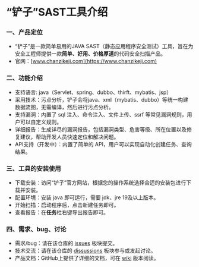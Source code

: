 # “铲子”SAST工具介绍

### 一、产品定位

* “铲子”是一款简单易用的JAVA SAST（静态应用程序安全测试）工具，旨在为安全工程师提供一款**简单、好用、价格厚道**的代码安全扫描产品。
* 官网：[www.chanzikeji.com](https://www.chanzikeji.com)

### 二、功能介绍

* 支持语言: java（Servlet、spring、dubbo、thirft、mybatis、jsp）
* 采用技术：污点分析，铲子会将java、xml（mybatis、dubbo）等统一构建数据流图，无需编译，然后进行污点分析。
* 支持漏洞：内置了 sql 注入、命令注入、文件上传、ssrf 等常见漏洞规则，用户可以自定义规则。
* 详细报告：生成详尽的漏洞报告，包括漏洞类型、危害等级、所在位置以及修复建议，帮助开发人员快速定位和解决问题。
* API支持（开发中）：内置了简单的 API，用户可以实现自动化创建任务、查询结果。

### 三、工具的安装使用

* 下载安装：访问“铲子”官方网站，根据您的操作系统选择合适的安装包进行下载并安装。
* 配置环境：安装 java 即可运行，需要 jdk、jre 19及以上版本。
* 开始扫描：启动程序后，点击新建任务即可。
* 查看报告：在**任务**栏右键导出报告即可。

### 四、需求、bug、讨论

* 需求/bug：请在该仓库的 [issues](https://github.com/Chanzi-keji/chanzi/issues) 板块提交。
* 技术交流：请在该仓库的 [dissussions](https://github.com/Chanzi-keji/chanzi/discussions) 板块参与或发起讨论。
* 产品文档：GitHub上提供了详细的文档，可在 [wiki](https://github.com/Chanzi-keji/chanzi/wiki) 版本阅读。
